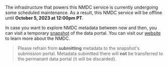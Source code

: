 The infrastructure that powers this NMDC service is currently undergoing some scheduled maintenance. As a result, this NMDC service will be offline until **October 5, 2023 at 12:00pm PT**.

In case you want to explore NMDC metadata between now and then, you can visit a temporary [snapshot](https://data-microbiomedata.emsl.pnnl.gov/) of the data portal. You can visit our [website](https://microbiomedata.org/) to learn more about the NMDC.

> Please refrain from **submitting** metadata to the snapshot's submission portal. Metadata submitted there will **not** be transferred to the permanant data portal (it will be discarded).
